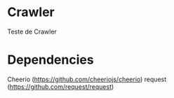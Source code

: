 # Crawler

Teste de Crawler

# Dependencies

Cheerio (https://github.com/cheeriojs/cheerio)
request (https://github.com/request/request)


